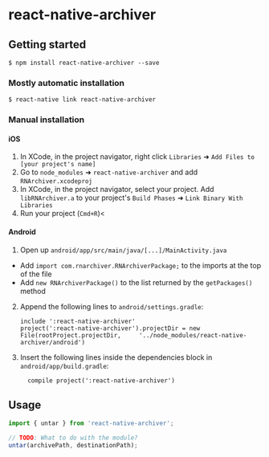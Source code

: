 
# react-native-archiver

## Getting started

`$ npm install react-native-archiver --save`

### Mostly automatic installation

`$ react-native link react-native-archiver`

### Manual installation


#### iOS

1. In XCode, in the project navigator, right click `Libraries` ➜ `Add Files to [your project's name]`
2. Go to `node_modules` ➜ `react-native-archiver` and add `RNArchiver.xcodeproj`
3. In XCode, in the project navigator, select your project. Add `libRNArchiver.a` to your project's `Build Phases` ➜ `Link Binary With Libraries`
4. Run your project (`Cmd+R`)<

#### Android

1. Open up `android/app/src/main/java/[...]/MainActivity.java`
  - Add `import com.rnarchiver.RNArchiverPackage;` to the imports at the top of the file
  - Add `new RNArchiverPackage()` to the list returned by the `getPackages()` method
2. Append the following lines to `android/settings.gradle`:
  	```
  	include ':react-native-archiver'
  	project(':react-native-archiver').projectDir = new File(rootProject.projectDir, 	'../node_modules/react-native-archiver/android')
  	```
3. Insert the following lines inside the dependencies block in `android/app/build.gradle`:
  	```
      compile project(':react-native-archiver')
  	```


## Usage
```javascript
import { untar } from 'react-native-archiver';

// TODO: What to do with the module?
untar(archivePath, destinationPath);
```
  